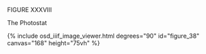FIGURE XXXVIII

The Photostat

{% include osd_iiif_image_viewer.html degrees="90" id="figure_38" canvas="168" height="75vh" %}